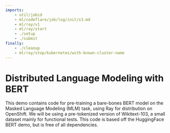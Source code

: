 ```yaml
---
imports:
    - util/jobid
    - ml/codeflare/job/log/init/s3.md
    - ml/ray/v1
    - ml/ray/start
    - ./setup
    - ./submit
finally:
    - ./cleanup
    - ml/ray/stop/kubernetes/with-known-cluster-name
---
```


# Distributed Language Modeling with BERT

This demo contains code for pre-training a bare-bones BERT model on the Masked Language Modeling (MLM) task, using Ray for distribution on OpenShift. We will be using a pre-tokenized version of Wikitext-103, a small dataset mainly for functional tests. This code is based off the HuggingFace BERT demo, but is free of all dependencies.
